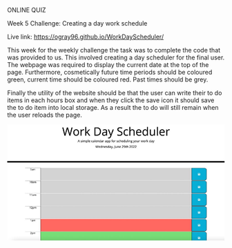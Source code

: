 ONLINE QUIZ

Week 5 Challenge: Creating a day work schedule

Live link: https://ogray96.github.io/WorkDayScheduler/


This week for the weekly challenge the task was to complete the code that was provided to us. This involved creating a day scheduler for the final user. The webpage was required to display the current date at the top of the page. Furthermore, cosmetically future time periods should be coloured green, current time should be coloured red. Past times should be grey.

Finally the utility of the website should be that the user can write their to do items in each hours box and when they click the save icon it should save the to do item into local storage. As a result the to do will still remain when the user reloads the page.


![Screenshot of live application](./assets/images/screenshot.jpg)